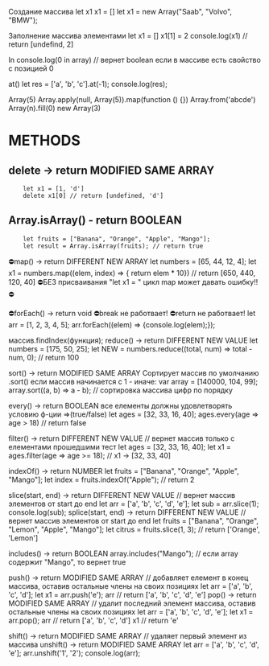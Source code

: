 Создание массива
        let x1 x1 = []
        let x1 = new Array("Saab", "Volvo", "BMW");

Заполнение массива элементами
        let x1 = []
        x1[1] = 2 
        console.log(x1) // return [undefind, 2]

In
        console.log(0 in array) // вернет boolean если в массиве есть свойство с позицией 0

at()
        let res = ['a', 'b', 'c'].at(-1);
        console.log(res);

Array(5)
Array.apply(null, Array(5)).map(function () {})
Array.from('abcde')
Array(n).fill(0)
new Array(3)

# METHODS ##################################################################################

## delete -> return MODIFIED SAME ARRAY
        let x1 = [1, 'd']
        delete x1[0] // return [undefined, 'd']

## Array.isArray() - return BOOLEAN
        let fruits = ["Banana", "Orange", "Apple", "Mango"];
        let result = Array.isArray(fruits); // return true

⛔map() -> return DIFFERENT NEW ARRAY
        let numbers = [65, 44, 12, 4];
        let x1 = numbers.map((elem, index) => { return elem * 10}) // return [650, 440, 120, 40]
        ⛔БЕЗ присваивания "let x1 = " цикл map может давать ошибку!!⛔

⛔forEach() -> return void
        ⛔break не работвает!
        ⛔return не работвает!
        let arr = [1, 2, 3, 4, 5];
        arr.forEach((elem) => {console.log(elem);});

массив.findIndex(функция);
reduce() -> return DIFFERENT NEW VALUE
        let numbers = [175, 50, 25];
        let NEW = numbers.reduce((total, num) => total - num, 0); // return 100

sort() -> return MODIFIED SAME ARRAY
        Сортирует массив по умолчанию .sort() если массив начинается с 1 - иначе:
        var array = [140000, 104, 99];
        array.sort((a, b) =>  a - b); // сортировка массива цифр по порядку

every() -> return BOOLEAN
        все елементы должны удовлетворять условию ф-ции =>(true/false)
        let ages = [32, 33, 16, 40];
        ages.every(age => age > 18) // return false

filter() -> return DIFFERENT NEW VALUE
        // вернет массив только с елементами прошедшими тест
        let ages = [32, 33, 16, 40];
        let x1 = ages.filter(age => age >= 18); // x1 -> [32, 33, 40]

indexOf() -> return NUMBER
        let fruits = ["Banana", "Orange", "Apple", "Mango"];
        let index = fruits.indexOf("Apple"); // return 2





slice(start, end) -> return DIFFERENT NEW VALUE
        // вернет массив элементов от start до end
        let arr = ['a', 'b', 'c', 'd', 'e'];
        let sub = arr.slice(1);
        console.log(sub);
splice(start, end) -> return DIFFERENT NEW VALUE
        // вернет массив элементов от start до end
        let fruits = ["Banana", "Orange", "Lemon", "Apple", "Mango"];
        let citrus = fruits.slice(1, 3); // return ['Orange', 'Lemon']




includes() -> return  BOOLEAN
        array.includes("Mango"); // если array содержит "Mango", то вернет true

push() -> return MODIFIED SAME ARRAY
        // добавляет елемент в конец массива, оставив остальные члены на своих позициях
        let arr = ['a', 'b', 'c', 'd'];
        let x1 = arr.push('e');
        arr // return ['a', 'b', 'c', 'd', 'e']
pop() -> return MODIFIED SAME ARRAY
                // удалит последний элемент массива, оставив остальные члены на своих позициях
                let arr = ['a', 'b', 'c', 'd', 'e'];
                let x1 = arr.pop();
                arr // return ['a', 'b', 'c', 'd']
                x1 // return 'e'

shift() -> return MODIFIED SAME ARRAY
        // удаляет первый элемент из массива
unshift() -> return MODIFIED SAME ARRAY
        let arr = ['a', 'b', 'c', 'd', 'e'];
        arr.unshift('1', '2');
        console.log(arr);





